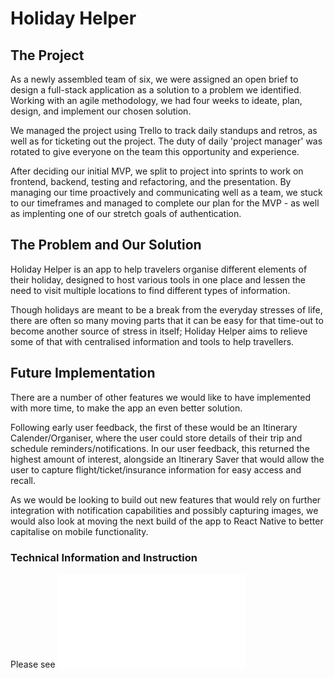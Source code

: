 # Holiday Helper
## The Project

As a newly assembled team of six, we were assigned an open brief to design a full-stack application as a solution to a problem we identified. Working with an agile methodology, we had four weeks to ideate, plan, design, and implement our chosen solution.

We managed the project using Trello to track daily standups and retros, as well as for ticketing out the project. The duty of daily 'project manager' was rotated to give everyone on the team this opportunity and experience.

After deciding our initial MVP, we split to project into sprints to work on frontend, backend, testing and refactoring, and the presentation. By managing our time proactively and communicating well as a team, we stuck to our timeframes and managed to complete our plan for the MVP - as well as implenting one of our stretch goals of authentication.

## The Problem and Our Solution

Holiday Helper is an app to help travelers organise different elements of their holiday, designed to host various tools in one place and lessen the need to visit multiple locations to find different types of information.

Though holidays are meant to be a break from the everyday stresses of life, there are often so many moving parts that it can be easy for that time-out to become another source of stress in itself; Holiday Helper aims to relieve some of that with centralised information and tools to help travellers.

## Future Implementation

There are a number of other features we would like to have implemented with more time, to make the app an even better solution.

Following early user feedback, the first of these would be an Itinerary Calender/Organiser, where the user could store details of their trip and schedule reminders/notifications. In our user feedback, this returned the highest amount of interest, alongside an Itinerary Saver that would allow the user to capture flight/ticket/insurance information for easy access and recall.

As we would be looking to build out new features that would rely on further integration with notification capabilities and possibly capturing images, we would also look at moving the next build of the app to React Native to better capitalise on mobile functionality.

### Technical Information and Instruction

Please see ![DOCUMENTATION](./DOCUMENTATION.md)
